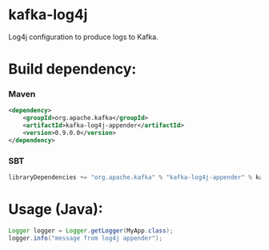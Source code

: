# kafka-log4j
Log4j configuration to produce logs to Kafka.

# Build dependency: 
### Maven
```xml
<dependency>
    <groupId>org.apache.kafka</groupId>
    <artifactId>kafka-log4j-appender</artifactId>
    <version>0.9.0.0</version>
</dependency>
```

### SBT
```scala
libraryDependencies += "org.apache.kafka" % "kafka-log4j-appender" % kafkaVersion
```

# Usage (Java):
```java
Logger logger = Logger.getLogger(MyApp.class);  
logger.info("message from log4j appender");
```
